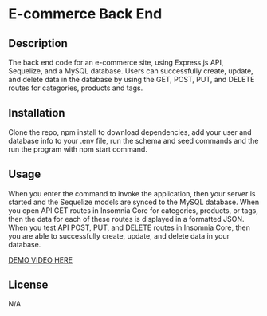 # E-commerce Back End

## Description

The back end code for an e-commerce site, using Express.js API, Sequelize, and a MySQL database. Users can successfully create, update, and delete data in the database by using the GET, POST, PUT, and DELETE routes for categories, products and tags.

## Installation

Clone the repo, npm install to download dependencies, add your user and database info to your .env file, run the schema and seed commands and the run the program with npm start command.

## Usage

When you enter the command to invoke the application, then your server is started and the Sequelize models are synced to the MySQL database.
When you open API GET routes in Insomnia Core for categories, products, or tags, then the data for each of these routes is displayed in a formatted JSON.
When you test API POST, PUT, and DELETE routes in Insomnia Core, then you are able to successfully create, update, and delete data in your database.

[DEMO VIDEO HERE](https://drive.google.com/file/d/1ipx7-oKeD531ZTlNicxRj-qwzSDRISyU/view?usp=sharing)

## License

N/A
